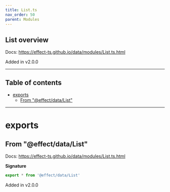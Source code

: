 ```yaml
---
title: List.ts
nav_order: 50
parent: Modules
---
```


## List overview

Docs: https://effect-ts.github.io/data/modules/List.ts.html

Added in v2.0.0

---

<h2 class="text-delta">Table of contents</h2>

- [exports](#exports)
  - [From "@effect/data/List"](#from-effectdatalist)

---

# exports

## From "@effect/data/List"

Docs: https://effect-ts.github.io/data/modules/List.ts.html

**Signature**

```ts
export * from '@effect/data/List'
```

Added in v2.0.0
